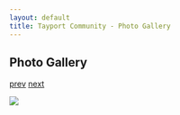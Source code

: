 ```yaml
---
layout: default
title: Tayport Community - Photo Gallery
---
```

## Photo Gallery

[prev](http://tayport.org.uk/photo/342) [next](http://tayport.org.uk/photo/344)

![ ](http://tayport.org.uk/media/343.jpg " ")


